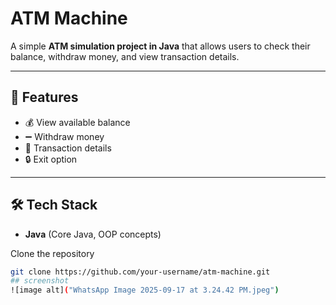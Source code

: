 # ATM Machine  

A simple **ATM simulation project in Java** that allows users to check their balance, withdraw money, and view transaction details.  

---

## 🚀 Features  
- 💰 View available balance  
- ➖ Withdraw money  
- 📜 Transaction details  
- 🔒 Exit option  

---

## 🛠️ Tech Stack  
- **Java** (Core Java, OOP concepts)  


Clone the repository  
   ```bash
   git clone https://github.com/your-username/atm-machine.git
## screenshot
![image alt]("WhatsApp Image 2025-09-17 at 3.24.42 PM.jpeg")

